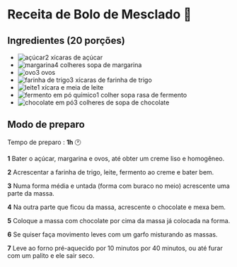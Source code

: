 # Receita de Bolo de Mesclado :cake:

## Ingredientes (20 porções)

- ![açúcar](https://static.itdg.com.br/images/40-40/1946f8f06c8a24ac1566cd9565c5811f/acucar.jpg)2 xícaras de açúcar
- ![margarina](https://static.itdg.com.br/images/40-40/c870063e6c61b3c9e6b6fc4374a6ce31/margarina.jpg)4 colheres sopa de margarina
- ![ovo](https://static.itdg.com.br/images/40-40/94a20d33e2970191e1d4d1a48157f47b/ovo.jpg)3 ovos
- ![farinha de trigo](https://static.itdg.com.br/images/40-40/fbdc17cf67d906d28aa2450f948fa6e6/farinha-de-trigo.jpg)3 xícaras de farinha de trigo
- ![leite](https://static.itdg.com.br/images/40-40/2c484ffc860bbf21df138a04dd5f2c28/leite.jpg)1 xícara e meia de leite
- ![fermento em pó químico](https://static.itdg.com.br/images/40-40/2495316fe15069259d1adf3f985c374b/fermento-em-po.jpg)1 colher sopa rasa de fermento
- ![chocolate em pó](https://static.itdg.com.br/images/40-40/5898b85841cdbd28d3ee4eed2dd77a20/chocolate-em-po.jpg)3 colheres de sopa de chocolate

## Modo de preparo

Tempo de preparo : **1h** :clock1:

**1** Bater o açúcar, margarina e ovos, até obter um creme liso e homogêneo.

**2**  Acrescentar a farinha de trigo, leite, fermento ao creme e bater bem.

**3**  Numa forma média e untada (forma com buraco no meio) acrescente uma parte da massa.

**4** Na outra parte que ficou da massa, acrescente o chocolate e mexa bem.

**5** Coloque a massa com chocolate por cima da massa já colocada na forma.

**6** Se quiser faça movimento leves com um garfo misturando as massas.

**7** Leve ao forno pré-aquecido por 10 minutos por 40 minutos, ou até furar com um palito e ele sair seco.